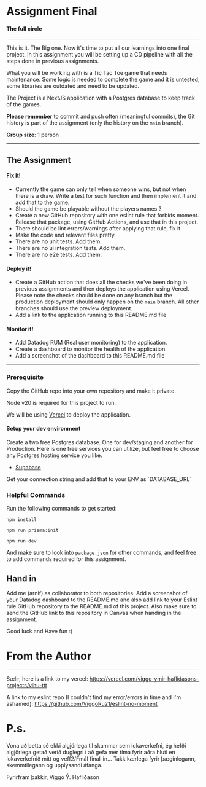 # Assignment Final

#### The full circle

---

This is it. The Big one. Now it's time to put all our learnings into one final project. In this assignment you will be setting up a CD pipeline with all the steps done in previous assignments.

What you will be working with is a Tic Tac Toe game that needs maintenance. Some logic is needed to complete the game and it is untested, some libraries are outdated and need to be updated.

The Project is a NextJS application with a Postgres database to keep track of the games.

**Please remember** to commit and push often (meaningful commits), the Git history is part of the assignment (only the history on the `main` branch).

**Group size**: 1 person

---

## The Assignment

#### **Fix it!**

- Currently the game can only tell when someone wins, but not when there is a draw. Write a test for such function and then implement it and add that to the game.
- Should the game be playable without the players names ?
- Create a new GitHub repository with one eslint rule that forbids moment. Release that package, using GitHub Actions, and use that in this project.
- There should be lint errors/warnings after applying that rule, fix it.
- Make the code and relevant files pretty.
- There are no unit tests. Add them.
- There are no ui integration tests. Add them.
- There are no e2e tests. Add them.

#### **Deploy it!**

- Create a GitHub action that does all the checks we've been doing in previous assignments and then deploys the application using Vercel. Please note the checks should be done on any branch but the production deployment should only happen on the `main` branch. All other branches should use the preview deployment.
- Add a link to the application running to this README.md file

#### **Monitor it!**

- Add Datadog RUM (Real user monitoring) to the application.
- Create a dashboard to monitor the health of the application.
- Add a screenshot of the dashboard to this README.md file

---

### Prerequisite

Copy the GitHub repo into your own repository and make it private.

Node v20 is required for this project to run.

We will be using [Vercel](https://vercel.com/) to deploy the application.

#### Setup your dev environment

Create a two free Postgres database. One for dev/staging and another for Production.
Here is one free services you can utilize, but feel free to choose any Postgres hosting service you like.

- [Supabase](https://app.supabase.com/)

Get your connection string and add that to your ENV as ´DATABASE_URL´

### Helpful Commands

Run the following commands to get started:

`npm install`

`npm run prisma:init`

`npm run dev`

And make sure to look into `package.json` for other commands, and feel free to add commands required for this assignment.

## Hand in

Add me (arnif) as collaborator to both repositories. Add a screenshot of your Datadog dashboard to the README.md and also add link to your Eslint rule GitHub repository to the README.md of this project.
Also make sure to send the GitHub link to this repository in Canvas when handing in the assignment.

Good luck and Have fun :)


# From the Author

---

Sælir, here is a link to my vercel:
https://vercel.com/viggo-ymir-haflidasons-projects/vihu-ttt

A link to my eslint repo (I couldn't find my error/errors in time and I'm ashamed):
https://github.com/ViggoRu21/eslint-no-moment

# P.s.

Vona að þetta sé ekki algjörlega til skammar sem lokaverkefni, ég hefði algjörlega getað verið duglegri í að gefa mér tíma fyrir aðra hluti en lokaverkefnið mitt og veff2/Fmál final-in...
Takk kærlega fyrir þæginlegann, skemmtilegann og upplýsandi áfanga.

Fyrirfram þakkir, Viggó Ý. Hafliðason
